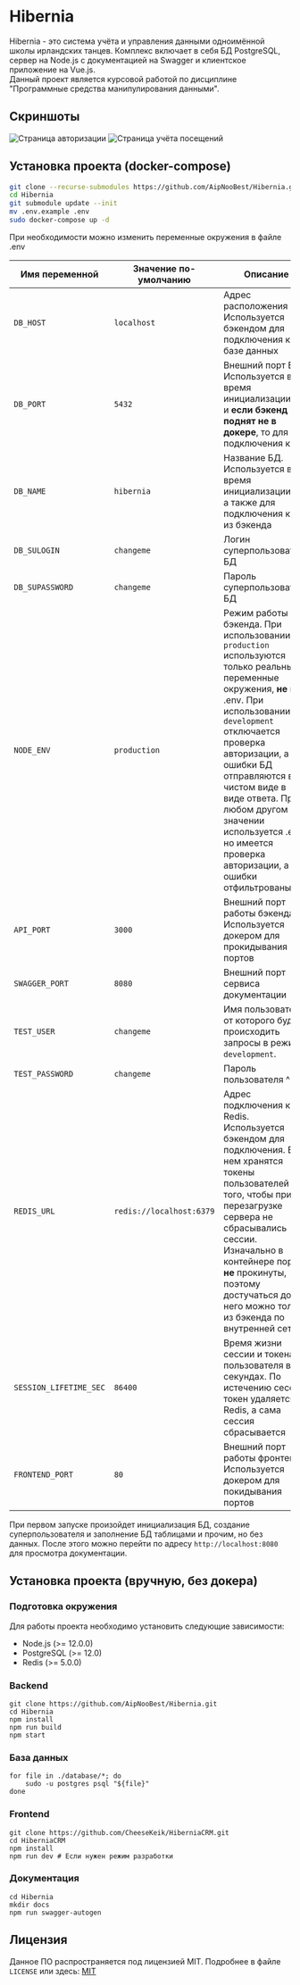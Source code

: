 # Hibernia
Hibernia - это система учёта и управления данными одноимённой школы ирландских танцев.
Комплекс включает в себя БД PostgreSQL, сервер на Node.js с документацией на Swagger и клиентское приложение на Vue.js. \
Данный проект является курсовой работой по дисциплине "Программные средства манипулирования данными".

## Скриншоты
![Страница авторизации](https://user-images.githubusercontent.com/47401054/209342223-a7319363-e1a0-4323-9e9e-ff124b81c508.png)
![Страница учёта посещений](https://user-images.githubusercontent.com/47401054/209342074-4b98165d-e1de-43c6-b478-44c2de5ddda7.png)

## Установка проекта (docker-compose)
```bash
git clone --recurse-submodules https://github.com/AipNooBest/Hibernia.git
cd Hibernia
git submodule update --init
mv .env.example .env
sudo docker-compose up -d
```
При необходимости можно изменить переменные окружения в файле .env

| Имя переменной         | Значение по-умолчанию    | Описание                                                                                                                                                                                                                                                                                                                                                 |
|------------------------|--------------------------|----------------------------------------------------------------------------------------------------------------------------------------------------------------------------------------------------------------------------------------------------------------------------------------------------------------------------------------------------------|
| `DB_HOST`              | `localhost`              | Адрес расположения БД. Используется бэкендом для подключения к базе данных                                                                                                                                                                                                                                                                               |
| `DB_PORT`              | `5432`                   | Внешний порт БД. Используется во время инициализации БД, и **если бэкенд поднят не в докере**, то для подключения к БД                                                                                                                                                                                                                                   |
| `DB_NAME`              | `hibernia`               | Название БД. Используется во время инициализации БД, а также для подключения к БД из бэкенда                                                                                                                                                                                                                                                             |
| `DB_SULOGIN`           | `changeme`               | Логин суперпользователя БД                                                                                                                                                                                                                                                                                                                               |
| `DB_SUPASSWORD`        | `changeme`               | Пароль суперпользователя БД                                                                                                                                                                                                                                                                                                                              |
| `NODE_ENV`             | `production`             | Режим работы бэкенда. При использовании `production` используются только реальные переменные окружения, **не** из .env. При использовании `development` отключается проверка авторизации, а все ошибки БД отправляются в чистом виде в виде ответа. При любом другом значении используется .env, но имеется проверка авторизации, а ошибки отфильтрованы |
| `API_PORT`             | `3000`                   | Внешний порт работы бэкенда. Используется докером для прокидывания портов                                                                                                                                                                                                                                                                                |
| `SWAGGER_PORT`         | `8080`                   | Внешний порт сервиса документации                                                                                                                                                                                                                                                                                                                        |
| `TEST_USER`            | `changeme`               | Имя пользователя, от которого будут происходить запросы в режиме `development`.                                                                                                                                                                                                                                                                          |
| `TEST_PASSWORD`        | `changeme`               | Пароль пользователя ^                                                                                                                                                                                                                                                                                                                                    |
| `REDIS_URL`            | `redis://localhost:6379` | Адрес подключения к Redis. Используется бэкендом для подключения. В нем хранятся токены пользователей для того, чтобы при перезагрузке сервера не сбрасывались сессии. Изначально в контейнере порты **не** прокинуты, поэтому достучаться до него можно только из бэкенда по внутренней сети                                                            |
| `SESSION_LIFETIME_SEC` | `86400`                  | Время жизни сессии и токена пользователя в секундах. По истечению сессии токен удаляется из Redis, а сама сессия сбрасывается                                                                                                                                                                                                                            |
| `FRONTEND_PORT`        | `80`                     | Внешний порт работы фронтенда. Используется докером для покидывания портов                                                                                                                                                                                                                                                                               |


При первом запуске произойдет инициализация БД, создание суперпользователя и заполнение БД таблицами и прочим, но без данных. После этого можно перейти по адресу `http://localhost:8080` для просмотра документации.

## Установка проекта (вручную, без докера)
### Подготовка окружения
Для работы проекта необходимо установить следующие зависимости:
- Node.js (>= 12.0.0)
- PostgreSQL (>= 12.0)
- Redis (>= 5.0.0)
### Backend
```
git clone https://github.com/AipNooBest/Hibernia.git
cd Hibernia
npm install
npm run build
npm start
```
### База данных
```
for file in ./database/*; do
    sudo -u postgres psql "${file}"
done
```
### Frontend
```
git clone https://github.com/CheeseKeik/HiberniaCRM.git
cd HiberniaCRM
npm install
npm run dev # Если нужен режим разработки
```
### Документация
```
cd Hibernia
mkdir docs
npm run swagger-autogen
```

## Лицензия
Данное ПО распространяется под лицензией MIT. Подробнее в файле `LICENSE` или здесь:
[MIT](https://choosealicense.com/licenses/mit/)